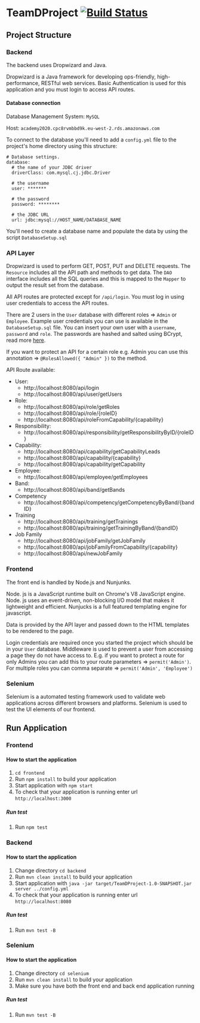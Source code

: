 # TeamDProject [![Build Status](https://travis-ci.com/shibuzgeorge/TeamDProject.svg?token=JPwaVvxXZez87HNoYyEe&branch=main)](https://travis-ci.com/shibuzgeorge/TeamDProject)

## Project Structure

### Backend

The backend uses Dropwizard and Java.

Dropwizard is a Java framework for developing ops-friendly, high-performance, RESTful web services. Basic Authentication is used for this application and you must login to access API routes.
#### Database connection

Database Management System: `MySQL`

Host: `academy2020.cpc8rvmbbd9k.eu-west-2.rds.amazonaws.com`

To connect to the database you'll need to add a `config.yml` file to the project's home directory using this structure:

```
# Database settings.
database:
  # the name of your JDBC driver
  driverClass: com.mysql.cj.jdbc.Driver

  # the username
  user: *******

  # the password
  password: ********

  # the JDBC URL
  url: jdbc:mysql://HOST_NAME/DATABASE_NAME
```

You'll need to create a database name and populate the data by using the script `DatabaseSetup.sql`

### API Layer

Dropwizard is used to perform GET, POST, PUT and DELETE requests. The `Resource` includes all the API path and methods to get data.
The `DAO` interface includes all the SQL queries and this is mapped to the `Mapper` to output the result set from the database.

All API routes are protected except for `/api/login`. You must log in using user credentials to access the API routes. 

There are 2 users in the `User` database with different roles => `Admin` or `Employee`. Example user credentials you can use is available in the `DatabaseSetup.sql` file. You can insert your own user with a `username`, `password` and `role`. The passwords are hashed and salted using BCrypt, read more [here](https://www.mindrot.org/projects/jBCrypt/). 

If you want to protect an API for a certain role e.g. Admin you can use this annotation => `@RolesAllowed({ "Admin" })` to the method.

API Route available:
* User:
  * http://localhost:8080/api/login
  * http://localhost:8080/api/user/getUsers
* Role:
  * http://localhost:8080/api/role/getRoles
  * http://localhost:8080/api/role/{roleID}
  * http://localhost:8080/api/roleFromCapability/{capability}
* Responsibility:
  * http://localhost:8080/api/responsibility/getResponsibilityByID/{roleID}
* Capability:    
  * http://localhost:8080/api/capability/getCapabilityLeads
  * http://localhost:8080/api/capability/{capability}
  * http://localhost:8080/api/capability/getCapability
* Employee:    
  * http://localhost:8080/api/employee/getEmployees
* Band:    
  * http://localhost:8080/api/band/getBands
* Competency
  * http://localhost:8080/api/competency/getCompetencyByBand/{bandID}
* Training
  * http://localhost:8080/api/training/getTrainings
  * http://localhost:8080/api/training/getTrainingByBand/{bandID}
* Job Family
  * http://localhost:8080/api/jobFamily/getJobFamily
  * http://localhost:8080/api/jobFamilyFromCapability/{capability}
  * http://localhost:8080/api/newJobFamily

### Frontend

The front end is handled by Node.js and Nunjunks.

Node. js is a JavaScript runtime built on Chrome's V8 JavaScript engine. Node. js uses an event-driven, non-blocking I/O model that makes it lightweight and efficient.  Nunjucks is a full featured templating engine for javascript.

Data is provided by the API layer and passed down to the HTML templates to be rendered to the page.

Login credentials are required once you started the project which should be in your `User` database. Middleware is used to prevent a user from accessing a page they do not have access to. E.g. if you want to protect a route for only Admins you can add this to your route parameters => `permit('Admin')`. For multiple roles you can comma separate => `permit('Admin', 'Employee')` 

### Selenium 

Selenium is a automated testing framework used to validate web applications across different browsers and platforms.
Selenium is used to test the UI elements of our frontend.

## Run Application

### Frontend

#### How to start the application
1. `cd frontend`
1. Run `npm install` to build your application
2. Start application with `npm start`
3. To check that your application is running enter url `http://localhost:3000`

##### Run test

1. Run `npm test`

### Backend

#### How to start the application
1. Change directory `cd backend`
2. Run `mvn clean install` to build your application
3. Start application with `java -jar target/TeamDProject-1.0-SNAPSHOT.jar server ../config.yml`
4. To check that your application is running enter url `http://localhost:8080`

##### Run test

1. Run `mvn test -B`

### Selenium

#### How to start the application
1. Change directory `cd selenium`
2. Run `mvn clean install` to build your application
3. Make sure you have both the front end and back end application running

##### Run test

1. Run `mvn test -B`
